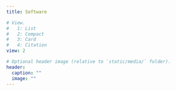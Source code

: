 ```yaml
---
title: Software

# View.
#   1: List
#   2: Compact
#   3: Card
#   4: Citation
view: 2

# Optional header image (relative to `static/media/` folder).
header:
  caption: ""
  image: ""
---
```

